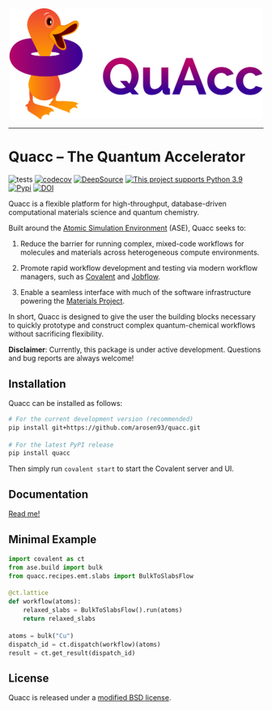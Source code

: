 <div align="center">
  <img src=docs/src/_static/quacc_logo_wide.svg width="500"><br>
</div>

--------------------------------------

# Quacc – The Quantum Accelerator

![tests](https://github.com/arosen93/quacc/actions/workflows/tests.yaml/badge.svg)
[![codecov](https://codecov.io/gh/arosen93/quacc/branch/main/graph/badge.svg?token=BCKGTD89H0)](https://codecov.io/gh/arosen93/quacc)
[![DeepSource](https://deepsource.io/gh/arosen93/quacc.svg/?label=active+issues&token=O0LvluUkUS6qiQnHXc7BUlHn)](https://deepsource.io/gh/arosen93/quacc/?ref=repository-badge)
[![This project supports Python 3.9](https://img.shields.io/badge/Python-3.9+-blue.svg)](https://python.org/downloads)
[![Pypi](https://img.shields.io/pypi/v/quacc)](https://pypi.org/project/quacc)
[![DOI](https://zenodo.org/badge/DOI/10.5281/zenodo.7720998.svg)](https://doi.org/10.5281/zenodo.7720998)

Quacc is a flexible platform for high-throughput, database-driven computational materials science and quantum chemistry.

Built around the [Atomic Simulation Environment](https://wiki.fysik.dtu.dk/ase/index.html) (ASE), Quacc seeks to:

1. Reduce the barrier for running complex, mixed-code workflows for molecules and materials across heterogeneous compute environments.

2. Promote rapid workflow development and testing via modern workflow managers, such as [Covalent](https://github.com/AgnostiqHQ/covalent) and [Jobflow](https://github.com/materialsproject/jobflow).

3. Enable a seamless interface with much of the software infrastructure powering the [Materials Project](https://materialsproject.org).

In short, Quacc is designed to give the user the building blocks necessary to quickly prototype and construct complex quantum-chemical workflows without sacrificing flexibility.

**Disclaimer**: Currently, this package is under active development. Questions and bug reports are always welcome!

## Installation

Quacc can be installed as follows:

```bash
# For the current development version (recommended)
pip install git+https://github.com/arosen93/quacc.git

# For the latest PyPI release
pip install quacc
```

Then simply run `covalent start` to start the Covalent server and UI.

## Documentation

[Read me!](https://arosen93.github.io/quacc/)

## Minimal Example

```python
import covalent as ct
from ase.build import bulk
from quacc.recipes.emt.slabs import BulkToSlabsFlow

@ct.lattice
def workflow(atoms):
    relaxed_slabs = BulkToSlabsFlow().run(atoms)
    return relaxed_slabs

atoms = bulk("Cu")
dispatch_id = ct.dispatch(workflow)(atoms)
result = ct.get_result(dispatch_id)
```

## License

Quacc is released under a [modified BSD license](https://github.com/arosen93/quacc/blob/main/LICENSE.md).
